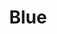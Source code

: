 ---
title: Blue
artist: 태연
site: Youtube
source-url: https://www.youtube.com/watch?v=wbewYT57_nc
source: wbewYT57_nc
---